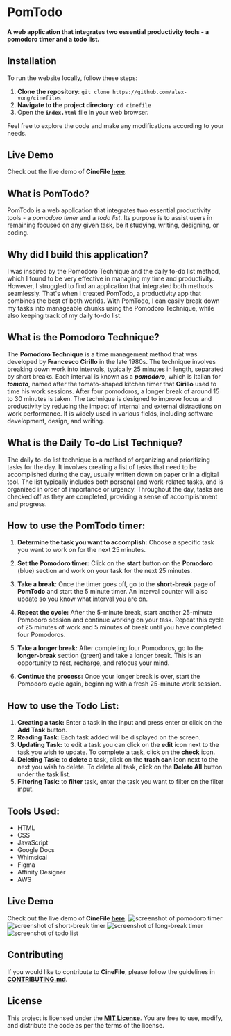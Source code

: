 # PomTodo

#### A web application that integrates two essential productivity tools - a pomodoro timer and a todo list.

## Installation

To run the website locally, follow these steps:

1. **Clone the repository**: `git clone https://github.com/alex-vong/cinefiles`
2. **Navigate to the project directory**: `cd cinefile`
3. Open the **`index.html`** file in your web browser.

Feel free to explore the code and make any modifications according to your needs.

## Live Demo

Check out the live demo of **CineFile [here](https://alexvong.dev/modules/pomtodo)**.

## What is PomTodo?

PomTodo is a web application that integrates two essential productivity tools - a _pomodoro timer_ and a _todo list_. Its purpose is to assist users in remaining focused on any given
task, be it studying, writing, designing, or coding.

## Why did I build this application?

I was inspired by the Pomodoro Technique and the daily to-do list method, which I found to be very effective in managing my time and productivity. However, I struggled to find an application that integrated both methods seamlessly. That's when I created PomTodo, a productivity app that combines the best of both worlds. With PomTodo, I can easily break down my tasks into manageable chunks using the Pomodoro Technique, while also keeping track of my daily to-do list.

## What is the Pomodoro Technique?

The **Pomodoro Technique** is a time management method that was developed by **Francesco Cirillo** in the late 1980s. The technique involves breaking down work into intervals, typically 25 minutes in length, separated by short breaks. Each interval is known as a _**pomodoro**_, which is Italian for _**tomato**_, named after the tomato-shaped kitchen timer that **Cirillo** used to time his work sessions. After four pomodoros, a longer break of around 15 to 30 minutes is taken. The technique is designed to improve focus and productivity by reducing the impact of internal and external distractions on work performance. It is widely used in various fields, including software development, design, and writing.

## What is the Daily To-do List Technique?

The daily to-do list technique is a method of organizing and prioritizing tasks for the day. It involves creating a list of tasks that need to be accomplished during the day, usually written down on paper or in a digital tool. The list typically includes both personal and work-related tasks, and is organized in order of importance or urgency. Throughout the day, tasks are checked off as they are completed, providing a sense of accomplishment and progress.

## How to use the PomTodo timer:

1. **Determine the task you want to accomplish:** Choose a specific task you want to work on for the next 25 minutes.

1. **Set the Pomodoro timer:** Click on the **start** button on the **Pomodoro** (blue) section and work on your task for the next 25 minutes.

1. **Take a break**: Once the timer goes off, go to the **short-break** page of **PomTodo** and start the 5 minute timer. An interval counter will also update so you know what interval you are on.

1. **Repeat the cycle:** After the 5-minute break, start another 25-minute Pomodoro session and continue working on your task. Repeat this cycle of 25 minutes of work and 5 minutes of break until you have completed four Pomodoros.

1. **Take a longer break:** After completing four Pomodoros, go to the **longer-break** section (green) and take a longer break. This is an opportunity to rest, recharge, and refocus your mind.

1. **Continue the process:** Once your longer break is over, start the Pomodoro cycle again, beginning with a fresh 25-minute work session.

## How to use the Todo List:

1. **Creating a task:** Enter a task in the input and press enter or click on the **Add Task** button.
1. **Reading Task:** Each task added will be displayed on the screen.
1. **Updating Task:** to edit a task you can click on the **edit** icon next to the task you wish to update. To complete a task, click on the **check** icon.
1. **Deleting Task:** to **delete** a task, click on the **trash can** icon next to the next you wish to delete. To delete all task, click on the **Delete All** button under the task list.
1. **Filtering Task:** to **filter** task, enter the task you want to filter on the filter input.

## Tools Used:

- HTML
- CSS
- JavaScript
- Google Docs
- Whimsical
- Figma
- Affinity Designer
- AWS

## Live Demo

Check out the live demo of **CineFile [here](https://alexvong.dev/modules/cinefiles)**.
![screenshot of pomodoro timer](/images/pomo-img.png)
![screenshot of short-break timer](/images/short-break.png)
![screenshot of long-break timer](/images/long-break.png)
![screenshot of todo list](/images/todo.png)

## Contributing

If you would like to contribute to **CineFile**, please follow the guidelines in **[CONTRIBUTING.md](link-to-contributing.md)**.

## License

This project is licensed under the **[MIT License](link-to-license.md)**. You are free to use, modify, and distribute the code as per the terms of the license.
